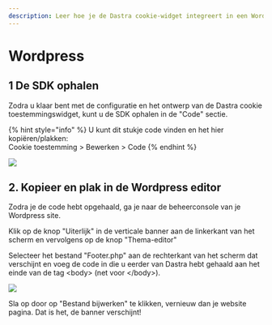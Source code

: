 ```yaml
---
description: Leer hoe je de Dastra cookie-widget integreert in een Wordpress-site.
---
```


# Wordpress

## 1 De SDK ophalen

Zodra u klaar bent met de configuratie en het ontwerp van de Dastra cookie toestemmingswidget, kunt u de SDK ophalen in de "Code" sectie.

{% hint style="info" %}
U kunt dit stukje code vinden en het hier kopiëren/plakken: \
Cookie toestemming > Bewerken > Code
{% endhint %}

![](<../../../.gitbook/assets/image (79).png>)

## 2. Kopieer en plak in de Wordpress editor

Zodra je de code hebt opgehaald, ga je naar de beheerconsole van je Wordpress site.

Klik op de knop "Uiterlijk" in de verticale banner aan de linkerkant van het scherm en vervolgens op de knop "Thema-editor" &#x20;

Selecteer het bestand "Footer.php" aan de rechterkant van het scherm dat verschijnt en voeg de code in die u eerder van Dastra hebt gehaald aan het einde van de tag \<body> (net voor \</body>).

![](<../../../.gitbook/assets/image (80).png>)

Sla op door op "Bestand bijwerken" te klikken, vernieuw dan je website pagina. Dat is het, de banner verschijnt!

&#x20;











